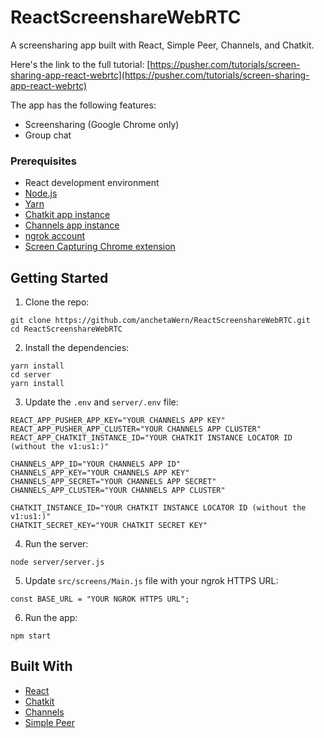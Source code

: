 # ReactScreenshareWebRTC
A screensharing app built with React, Simple Peer, Channels, and Chatkit.

Here's the link to the full tutorial: [https://pusher.com/tutorials/screen-sharing-app-react-webrtc](https://pusher.com/tutorials/screen-sharing-app-react-webrtc)

The app has the following features:

- Screensharing (Google Chrome only)
- Group chat

### Prerequisites

-   React development environment
-   [Node.js](https://nodejs.org/en/)
-   [Yarn](https://yarnpkg.com/en/)
-   [Chatkit app instance](https://pusher.com/chatkit)
-   [Channels app instance](https://pusher.com/channels)
-   [ngrok account](https://ngrok.com/)
-   [Screen Capturing Chrome extension](https://chrome.google.com/webstore/detail/screen-capturing/ajhifddimkapgcifgcodmmfdlknahffk)

## Getting Started

1.  Clone the repo:

```
git clone https://github.com/anchetaWern/ReactScreenshareWebRTC.git
cd ReactScreenshareWebRTC
```

2. Install the dependencies:

```
yarn install
cd server
yarn install
```

3. Update the `.env` and `server/.env` file:

```
REACT_APP_PUSHER_APP_KEY="YOUR CHANNELS APP KEY"
REACT_APP_PUSHER_APP_CLUSTER="YOUR CHANNELS APP CLUSTER"
REACT_APP_CHATKIT_INSTANCE_ID="YOUR CHATKIT INSTANCE LOCATOR ID (without the v1:us1:)"
```

```
CHANNELS_APP_ID="YOUR CHANNELS APP ID"
CHANNELS_APP_KEY="YOUR CHANNELS APP KEY"
CHANNELS_APP_SECRET="YOUR CHANNELS APP SECRET"
CHANNELS_APP_CLUSTER="YOUR CHANNELS APP CLUSTER"
    
CHATKIT_INSTANCE_ID="YOUR CHATKIT INSTANCE LOCATOR ID (without the v1:us1:)"
CHATKIT_SECRET_KEY="YOUR CHATKIT SECRET KEY"
```

4. Run the server:

```
node server/server.js
```

5. Update `src/screens/Main.js` file with your ngrok HTTPS URL:

```
const BASE_URL = "YOUR NGROK HTTPS URL";
```

6. Run the app:

```
npm start
```


## Built With

-   [React](https://reactjs.org/)
-   [Chatkit](https://pusher.com/chatkit)
-   [Channels](https://pusher.com/channels)
-   [Simple Peer](https://github.com/feross/simple-peer)
